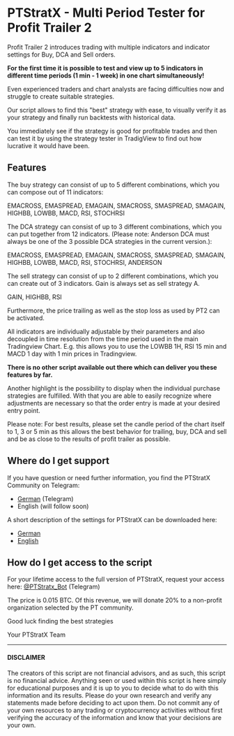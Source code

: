 # PTStratX - Multi Period Tester for Profit Trailer 2

Profit Trailer 2 introduces trading with multiple indicators and indicator settings for Buy, DCA and Sell orders.

**For the first time it is possible to test and view up to 5 indicators in different time periods (1 min - 1 week) in one chart simultaneously!**

Even experienced traders and chart analysts are facing difficulties now and struggle to create suitable strategies.

Our script allows to find this "best" strategy with ease, to visually verify it as your strategy and finally run backtests with historical data.

You immediately see if the strategy is good for profitable trades and then can test it by using the strategy tester in TradigView to find out how lucrative it would have been.

## Features

The buy strategy can consist of up to 5 different combinations, which you can compose out of 11 indicators:

EMACROSS, EMASPREAD, EMAGAIN, SMACROSS, SMASPREAD, SMAGAIN, HIGHBB, LOWBB, MACD, RSI, STOCHRSI

The DCA strategy can consist of up to 3 different combinations, which you can put together from 12 indicators. (Please note: Anderson DCA must always be one of the 3 possible DCA strategies in the current version.):

EMACROSS, EMASPREAD, EMAGAIN, SMACROSS, SMASPREAD, SMAGAIN, HIGHBB, LOWBB, MACD, RSI, STOCHRSI, ANDERSON

The sell strategy can consist of up to 2 different combinations, which you can create out of 3 indicators. Gain is always set as sell strategy A.

GAIN, HIGHBB, RSI

Furthermore, the price trailing as well as the stop loss as used by PT2 can be activated.

All indicators are individually adjustable by their parameters and also decoupled in time resolution from the time period used in the main Tradingview Chart. E.g. this allows you to use the LOWBB 1H, RSI 15 min and MACD 1 day with 1 min prices in Tradingview.

**There is no other script available out there which can deliver you these features by far.**

Another highlight is the possibility to display when the individual purchase strategies are fulfilled. With that you are able to easily recognize where adjustments are necessary so that the order entry is made at your desired entry point.

Please note: For best results, please set the candle period of the chart itself to 1, 3 or 5 min as this allows the best behavior for trailing, buy, DCA and sell and be as close to the results of profit trailer as possible.

## Where do I get support
If you have question or need further information, you find the PTStratX Community on Telegram:
-	[German](https://t.me/joinchat/F0Zt6w_pgIWJHb0NsfCFZA) (Telegram)
-	English (will follow soon)

A short description of the settings for PTStratX can be downloaded here:
- [German](https://github.com/ptstratx/ptstratx/raw/master/docs/PTStratX_Introduction_v1.0_de.pdf)
- [English](https://github.com/ptstratx/ptstratx/raw/master/docs/PTStratX_Introduction_v1.0_en.pdf)

## How do I get access to the script
For your lifetime access to the full version of PTStratX, request your access here: [@PTStratx_Bot](https://web.telegram.org/#/im?p=%40PTStratx_Bot) (Telegram)

The price is 0.015 BTC. Of this revenue, we will donate 20% to a non-profit organization selected by the PT community.

Good luck finding the best strategies

Your PTStratX Team

---
#### DISCLAIMER
The creators of this script are not financial advisors, and as such, this script is no financial advice. Anything seen or used within this script is here simply for educational purposes and it is up to you to decide what to do with this information and its results. Please do your own research and verify any statements made before deciding to act upon them. Do not commit any of your own resources to any trading or cryptocurrency activities without first verifying the accuracy of the information and know that your decisions are your own.


